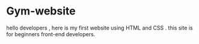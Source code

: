# Gym-website
hello developers , here is my first website using HTML and CSS . this site is for beginners front-end developers.
